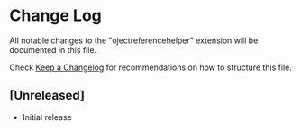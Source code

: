 # Change Log

All notable changes to the "ojectreferencehelper" extension will be documented in this file.

Check [Keep a Changelog](http://keepachangelog.com/) for recommendations on how to structure this file.

## [Unreleased]

- Initial release